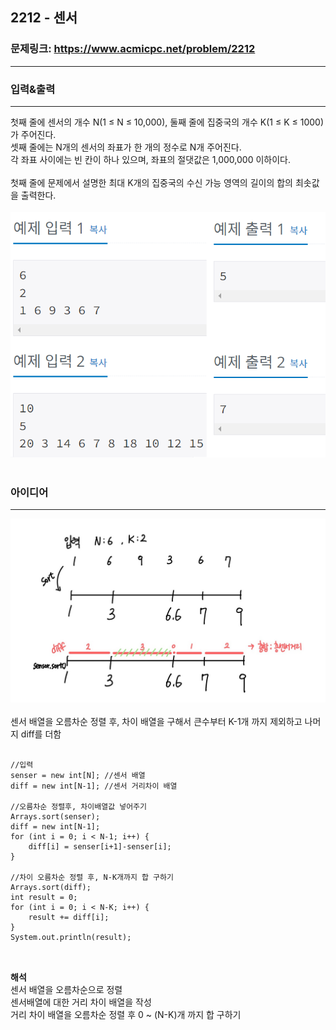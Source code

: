 ## 2212 - 센서

### 문제링크: <https://www.acmicpc.net/problem/2212>

---

### 입력&출력

---

첫째 줄에 센서의 개수 N(1 ≤ N ≤ 10,000), 둘째 줄에 집중국의 개수 K(1 ≤ K ≤ 1000)가 주어진다.<br>
셋째 줄에는 N개의 센서의 좌표가 한 개의 정수로 N개 주어진다.<br>
각 좌표 사이에는 빈 칸이 하나 있으며, 좌표의 절댓값은 1,000,000 이하이다.<br><br>
첫째 줄에 문제에서 설명한 최대 K개의 집중국의 수신 가능 영역의 길이의 합의 최솟값을 출력한다.
<br><br>
<img src="../img/2212_ex.png" title="" alt="1138"></img><br><br>

### 아이디어

---

<img src="../img/2212_solution.jpg" title="" alt="1138"></img><br><br>
센서 배열을 오름차순 정렬 후, 차이 배열을 구해서 큰수부터 K-1개 까지 제외하고 나머지 diff를 더함
<br>

<pre>
<code>
//입력
senser = new int[N]; //센서 배열
diff = new int[N-1]; //센서 거리차이 배열

//오름차순 정렬후, 차이배열값 넣어주기
Arrays.sort(senser);
diff = new int[N-1];
for (int i = 0; i < N-1; i++) {
	diff[i] = senser[i+1]-senser[i];
}
		
//차이 오름차순 정렬 후, N-K개까지 합 구하기
Arrays.sort(diff);
int result = 0;
for (int i = 0; i < N-K; i++) {
	result += diff[i];
}
System.out.println(result);

</code>
</pre>

**해석**<br>
센서 배열을 오름차순으로 정렬<br>
센서배열에 대한 거리 차이 배열을 작성<br>
거리 차이 배열을 오름차순 정렬 후 0 ~ (N-K)개 까지 합 구하기<br>
<br>
